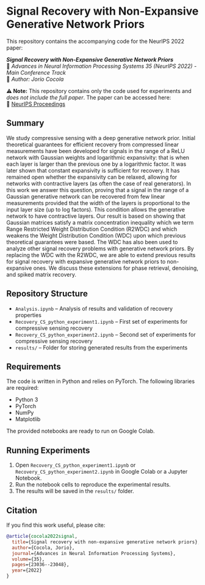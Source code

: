 # Signal Recovery with Non-Expansive Generative Network Priors  

This repository contains the accompanying code for the NeurIPS 2022 paper:  

**_Signal Recovery with Non-Expansive Generative Network Priors_**  
📄 *Advances in Neural Information Processing Systems 35 (NeurIPS 2022) - Main Conference Track*  
👥 *Author: Jorio Cocola*  

**⚠ Note:** This repository contains only the code used for experiments and *does not include the full paper*. The paper can be accessed here:  
🔗 [NeurIPS Proceedings](https://proceedings.neurips.cc/paper_files/paper/2022/hash/91d193b65d0b120d29503590827de1ea-Abstract-Conference.html)

## Summary  

We study compressive sensing with a deep generative network prior. Initial theoretical guarantees for efficient recovery from compressed linear measurements have been developed for signals in the range of a ReLU network with Gaussian weights and logarithmic expansivity: that is when each layer is larger than the previous one by a logarithmic factor. It was later shown that constant expansivity is sufficient for recovery. It has remained open whether the expansivity can be relaxed, allowing for networks with contractive layers (as often the case of real generators). In this work we answer this question, proving that a signal in the range of a Gaussian generative network can be recovered from few linear measurements provided that the width of the layers is proportional to the input layer size (up to log factors). This condition allows the generative network to have contractive layers. Our result is based on showing that Gaussian matrices satisfy a matrix concentration inequality which we term Range Restricted Weight Distribution Condition (R2WDC) and which weakens the Weight Distribution Condition (WDC) upon which previous theoretical guarantees were based. The WDC has also been used to analyze other signal recovery problems with generative network priors. By replacing the WDC with the R2WDC, we are able to extend previous results for signal recovery with expansive generative network priors to non-expansive ones. We discuss these extensions for phase retrieval, denoising, and spiked matrix recovery.

## Repository Structure  

- `Analysis.ipynb` – Analysis of results and validation of recovery properties  
- `Recovery_CS_python_experiment1.ipynb` – First set of experiments for compressive sensing recovery  
- `Recovery_CS_python_experiment2.ipynb` – Second set of experiments for compressive sensing recovery  
- `results/` – Folder for storing generated results from the experiments  

## Requirements  

The code is written in Python and relies on PyTorch. The following libraries are required:  

- Python 3  
- PyTorch  
- NumPy  
- Matplotlib  

The provided notebooks are ready to run on Google Colab.  

## Running Experiments  

1. Open `Recovery_CS_python_experiment1.ipynb` or `Recovery_CS_python_experiment2.ipynb` in Google Colab or a Jupyter Notebook.  
2. Run the notebook cells to reproduce the experimental results.  
3. The results will be saved in the `results/` folder.  

## Citation  

If you find this work useful, please cite:  

```bibtex
@article{cocola2022signal,
  title={Signal recovery with non-expansive generative network priors},
  author={Cocola, Jorio},
  journal={Advances in Neural Information Processing Systems},
  volume={35},
  pages={23036--23048},
  year={2022}
}
```  